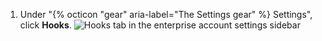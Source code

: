 1. Under "{% octicon "gear" aria-label="The Settings gear" %} Settings", click **Hooks**.
   ![Hooks tab in the enterprise account settings sidebar](/assets/images/help/business-accounts/settings-hooks-tab.png)
